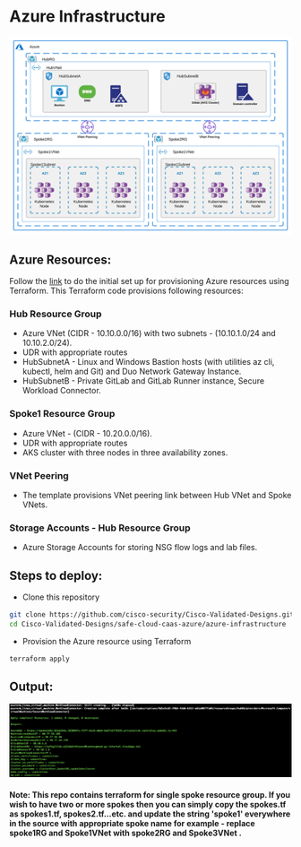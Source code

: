 # Azure Infrastructure
![alt text](https://github.com/cisco-security/Cisco-Validated-Designs/blob/master/safe-cloud-caas-azure/images/Azure-Infra-0.svg)

## Azure Resources:  
Follow the [link](https://docs.microsoft.com/en-us/azure/developer/terraform/store-state-in-azure-storage?tabs=terraform#2-configure-remote-state-storage-account) to do the initial set up for provisioning Azure resources using Terraform. This Terraform code provisions following resources:  

### Hub Resource Group
  - Azure VNet (CIDR - 10.10.0.0/16) with two subnets - (10.10.1.0/24 and 10.10.2.0/24).
  - UDR with appropriate routes
  - HubSubnetA - Linux and Windows Bastion hosts (with utilities az cli, kubectl, helm and Git) and Duo Network Gateway Instance.
  - HubSubnetB - Private GitLab and GitLab Runner instance, Secure Workload Connector.

### Spoke1 Resource Group
  - Azure VNet - (CIDR - 10.20.0.0/16).
  - UDR with appropriate routes
  - AKS cluster with three nodes in three availability zones.

### VNet Peering
  - The template provisions VNet peering link between Hub VNet and Spoke VNets.

### Storage Accounts - Hub Resource Group
  - Azure Storage Accounts for storing NSG flow logs and lab files.

## Steps to deploy:  
  - Clone this repository
  ```bash
  git clone https://github.com/cisco-security/Cisco-Validated-Designs.git
  cd Cisco-Validated-Designs/safe-cloud-caas-azure/azure-infrastructure
  ```
  - Provision the Azure resource using Terraform
  ```bash
  terraform apply
  ```

## Output:
![alt text](https://raw.githubusercontent.com/cisco-security/Cisco-Validated-Designs/master/safe-cloud-caas-azure/images/TerraformOutput.png)

#### Note: This repo contains terraform for single spoke resource group. If you wish to have two or more spokes then you can simply copy the spokes.tf as spokes1.tf, spokes2.tf...etc. and update the string 'spoke1' everywhere in the source with appropriate spoke name for example - replace spoke1RG and Spoke1VNet with spoke2RG and Spoke3VNet .
